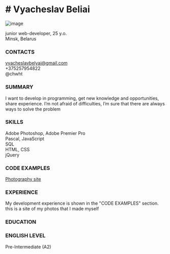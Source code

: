 # # Vyacheslav Beliai 

![image](https://avatars0.githubusercontent.com/u/14921081?s=400&u=66436d2d50f56ef13e00e37ee98f4ea2d2d0b72f&v=4)  

junior web-developer, 25 y.o.  
Minsk, Belarus
### CONTACTS
vyacheslavbelyai@gmail.com  
+375257954822  
@chwht
### SUMMARY
I want to develop in programming, get new knowledge and opportunities, share experience. I’m not afraid of difficulties, I’m sure that there are always ways to solve the problem
### SKILLS
Adobe Photoshop, Adobe Premier Pro  
Pascal, JavaScript  
SQL  
HTML, CSS  
jQuery
### CODE EXAMPLES
[Photography site](https://chesya.github.io/)
### EXPERIENCE
My development experience is shown in the "CODE EXAMPLES" section. this is a site of my photos that I made myself  
### EDUCATION


### ENGLISH LEVEL
Pre-Intermediate (A2)
